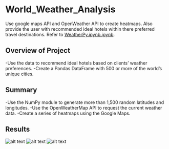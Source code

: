 # World_Weather_Analysis
Use google maps API and OpenWeather API to create heatmaps. Also provide the user with recommended ideal hotels within there preferred travel destinations.
Refer to [WeatherPy.ipynb.ipynb](../main/WeatherPy.ipynb.ipynb).

## Overview of Project
-Use the data to recommend ideal hotels based on clients’ weather preferences.
-Create a Pandas DataFrame with 500 or more of the world’s unique cities.

## Summary
-Use the NumPy module to generate more than 1,500 random latitudes and longitudes.
-Use the OpenWeatherMap API to request the current weather data.
-Create a series of heatmaps using the Google Maps.


## Results
![alt text](../main/weather_database/Weather_Database.ipynb "Weather_Database")
![alt text](../main/Vacation_Search/Vacation_Search.ipynbg "Vacation_Search")
![alt text](../main/Vacation_Itinerary/Vacation_Itinerary.ipynb "Vacation_Itinerary")
